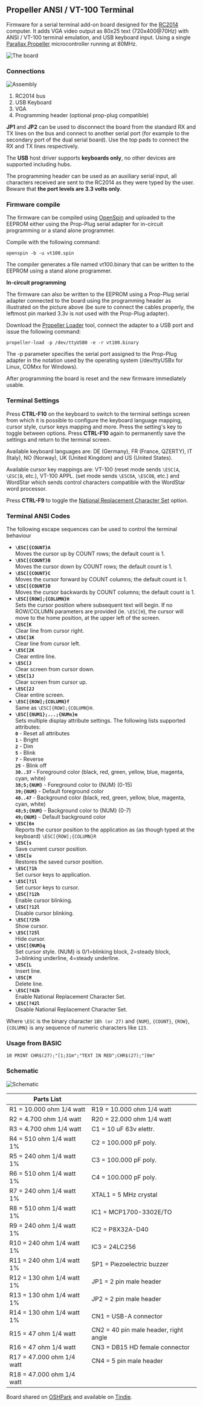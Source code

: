 ## Propeller ANSI / VT-100 Terminal

Firmware for a serial terminal add-on board designed for the [RC2014](http://http://rc2014.co.uk/) computer. It adds VGA video output as
80x25 text (720x400@70Hz) with ANSI / VT-100 terminal emulation, and USB keyboard input. Using a single
[Parallax Propeller](https://www.parallax.com) microcontroller running at 80MHz.

![The board](board.jpg)

### Connections

![Assembly](assembly.png)

 1. RC2014 bus
 2. USB Keyboard
 3. VGA
 4. Programming header (optional prop-plug compatible)

**JP1** and **JP2** can be used to disconnect the board from the standard RX and TX lines on the bus and connect to another serial port (for example to the secondary
port of the dual serial board). Use the top pads to connect the RX and TX lines respectively.

The **USB** host driver supports __keyboards only__, no other devices are supported including hubs.

The programming header can be used as an auxiliary serial input, all characters received are sent to the RC2014 as they were typed by the user.
Beware that __the port levels are 3.3 volts only__.

### Firmware compile

The firmware can be compiled using [OpenSpin](https://www.maccasoft.com/downloads/) and uploaded to the EEPROM either using the Prop-Plug serial adapter for in-circuit programming
or a stand alone programmer.

Compile with the following command:

`openspin -b -u vt100.spin`

The compiler generates a file named vt100.binary that can be written to the EEPROM using a stand alone programmer.

**In-circuit programming**

The firmware can also be written to the EEPROM using a Prop-Plug serial adapter connected to the board using the programming header as illustrated on the picture above
(be sure to connect the cables properly, the leftmost pin marked 3.3v is not used with the Prop-Plug adapter).

Download the [Propeller Loader](https://www.maccasoft.com/downloads/) tool, connect the adapter to a USB port and issue the following command:

`propeller-load -p /dev/ttyUSB0 -e -r vt100.binary`

The -p parameter specifies the serial port assigned to the Prop-Plug adapter in the notation used by the operating system (/dev/ttyUSBx for Linux, COMxx for Windows).

After programming the board is reset and the new firmware immediately usable.

### Terminal Settings

Press **CTRL-F10** on the keyboard to switch to the terminal settings screen from which it is possible to configure the keyboard language mapping, cursor style, cursor
keys mapping and more. Press the setting's key to toggle between options. Press **CTRL-F10** again to permanently save the settings and return to the terminal screen.

Available keyboard languages are: DE (Germany), FR (France, QZERTY), IT (Italy), NO (Norway), UK (United Kingdom) and US (United States).

Available cursor key mappings are: VT-100 (reset mode sends `\ESC[A`, `\ESC[B`, etc.), VT-100 APPL. (set mode sends `\ESCOA`, `\ESCOB`, etc.) and WordStar which sends control characters compatible
with the WordStar word processor.

Press **CTRL-F9** to toggle the [National Replacement Character Set](https://en.wikipedia.org/wiki/National_Replacement_Character_Set) option.

### Terminal ANSI Codes

The following escape sequences can be used to control the terminal behaviour

 * **`\ESC[{COUNT}A`**  
       Moves the cursor up by COUNT rows; the default count is 1.  
 * **`\ESC[{COUNT}B`**  
       Moves the cursor down by COUNT rows; the default count is 1.  
 * **`\ESC[{COUNT}C`**  
       Moves the cursor forward by COUNT columns; the default count is 1.  
 * **`\ESC[{COUNT}D`**  
       Moves the cursor backwards by COUNT columns; the default count is 1.  
 * **`\ESC[{ROW];{COLUMN}H`**  
       Sets the cursor position where subsequent text will begin. If no ROW/COLUMN parameters
       are provided (ie. `\ESC[H`), the cursor will move to the home position, at the upper left
       of the screen.  
 * **`\ESC[K`**  
       Clear line from cursor right.  
 * **`\ESC[1K`**  
       Clear line from cursor left.  
 * **`\ESC[2K`**  
       Clear entire line.  
 * **`\ESC[J`**  
       Clear screen from cursor down.  
 * **`\ESC[1J`**  
       Clear screen from cursor up.  
 * **`\ESC[2J`**  
       Clear entire screen.  
 * **`\ESC[{ROW];{COLUMN}f`**  
       Same as `\ESC[{ROW];{COLUMN}H`.  
 * **`\ESC[{NUM1};...;{NUMn}m`**  
       Sets multiple display attribute settings. The following lists supported attributes:  
        **`0`** - Reset all attributes  
        **`1`** - Bright  
        **`2`** - Dim  
        **`5`** - Blink  
        **`7`** - Reverse  
        **`25`** - Blink off  
        **`30..37`** - Foreground color (black, red, green, yellow, blue, magenta, cyan, white)  
        **`38;5;{NUM}`** - Foreground color to {NUM} (0-15)  
        **`39;{NUM}`** - Default foreground color  
        **`40..47`** - Background color (black, red, green, yellow, blue, magenta, cyan, white)  
        **`48;5;{NUM}`** - Background color to {NUM} (0-7)  
        **`49;{NUM}`** - Default background color  
 * **`\ESC[6n`**  
       Reports the cursor position to the application as (as though typed at the
       keyboard) `\ESC[{ROW];{COLUMN}R`  
 * **`\ESC[s`**  
       Save current cursor position.  
 * **`\ESC[u`**  
       Restores the saved cursor position.  
 * **`\ESC[?1h`**  
       Set cursor keys to application.  
 * **`\ESC[?1l`**  
       Set cursor keys to cursor.  
 * **`\ESC[?12h`**  
       Enable cursor blinking.  
 * **`\ESC[?12l`**  
       Disable cursor blinking.  
 * **`\ESC[?25h`**  
       Show cursor.  
 * **`\ESC[?25l`**  
       Hide cursor.  
 * **`\ESC[{NUM}q`**  
       Set cursor style. {NUM} is 0/1=blinking block, 2=steady block, 3=blinking underline, 4=steady underline.  
 * **`\ESC[L`**  
       Insert line.  
 * **`\ESC[M`**  
       Delete line.  
 * **`\ESC[?42h`**  
       Enable National Replacement Character Set.  
 * **`\ESC[?42l`**  
       Disable National Replacement Character Set.  

Where `\ESC` is the binary character `1Bh (or 27)` and `{NUM}`, `{COUNT}`,
`{ROW}`, `{COLUMN}` is any sequence of numeric characters like `123`.

### Usage from BASIC

```
10 PRINT CHR$(27);"[1;31m";"TEXT IN RED";CHR$(27);"[0m"
```

### Schematic

![Schematic](rc2014-vga-r1.png)

| Parts List |  |
| --- | --- |
| R1 = 10.000 ohm 1/4 watt| R19 = 10.000 ohm 1/4 watt|
| R2 = 4.700 ohm 1/4 watt| R20 = 22.000 ohm 1/4 watt|
| R3 = 4.700 ohm 1/4 watt| C1 = 10 uF 63v elettr.|
| R4 = 510 ohm 1/4 watt 1%| C2 = 100.000 pF poly.|
| R5 = 240 ohm 1/4 watt 1%| C3 = 100.000 pF poly.|
| R6 = 510 ohm 1/4 watt 1%| C4 = 100.000 pF poly.|
| R7 = 240 ohm 1/4 watt 1%| XTAL1 = 5 MHz crystal|
| R8 = 510 ohm 1/4 watt 1%| IC1 = MCP1700-3302E/TO|
| R9 = 240 ohm 1/4 watt 1%| IC2 = P8X32A-D40|
| R10 = 240 ohm 1/4 watt 1%| IC3 = 24LC256|
| R11 = 240 ohm 1/4 watt 1%| SP1 = Piezoelectric buzzer|
| R12 = 130 ohm 1/4 watt 1%| JP1 = 2 pin male header|
| R13 = 130 ohm 1/4 watt 1%| JP2 = 2 pin male header|
| R14 = 130 ohm 1/4 watt 1%| CN1 = USB-A connector|
| R15 = 47 ohm 1/4 watt| CN2 = 40 pin male header, right angle|
| R16 = 47 ohm 1/4 watt| CN3 = DB15 HD female connector|
| R17 = 47.000 ohm 1/4 watt| CN4 = 5 pin male header|
| R18 = 47.000 ohm 1/4 watt| |

Board shared on [OSHPark](https://oshpark.com/shared_projects/Utghpucg) and available on [Tindie](https://www.tindie.com/stores/maccasoft/).

